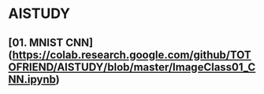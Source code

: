# AISTUDY
## [01. MNIST CNN] (https://colab.research.google.com/github/TOTOFRIEND/AISTUDY/blob/master/ImageClass01_CNN.ipynb)
